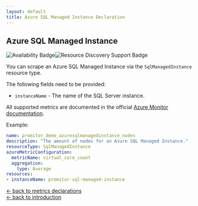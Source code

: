 ```yaml
---
layout: default
title: Azure SQL Managed Instance Declaration
---
```


## Azure SQL Managed Instance

![Availability Badge](https://img.shields.io/badge/Available%20Starting-v1.1-green.svg)![Resource Discovery Support Badge](https://img.shields.io/badge/Support%20for%20Resource%20Discovery-No-red.svg)

You can scrape an Azure SQL Managed Instance via the `SqlManagedInstance`
 resource type.

The following fields need to be provided:

- `instanceName` - The name of the SQL Server instance.

All supported metrics are documented in the official [Azure Monitor documentation](https://docs.microsoft.com/en-us/azure/azure-monitor/platform/metrics-supported#microsoftsqlmanagedinstances).

Example:

```yaml
name: promitor_demo_azuresqlmanagedinstance_nodes
description: "The amount of nodes for an Azure SQL Managed Instance."
resourceType: SqlManagedInstance
azureMetricConfiguration:
  metricName: virtual_core_count
  aggregation:
    type: Average
resources:
- instanceName: promitor-sql-managed-instance
```

<!-- markdownlint-disable MD033 -->
[&larr; back to metrics declarations](/configuration/v2.x/metrics)<br />
[&larr; back to introduction](/)
<!-- markdownlint-enable -->
